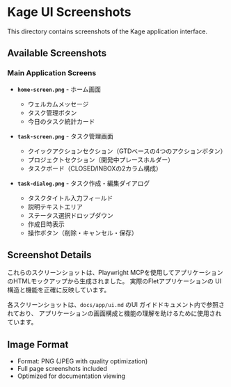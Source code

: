# Kage UI Screenshots

This directory contains screenshots of the Kage application interface.

## Available Screenshots

### Main Application Screens

- **`home-screen.png`** - ホーム画面
  - ウェルカムメッセージ
  - タスク管理ボタン
  - 今日のタスク統計カード

- **`task-screen.png`** - タスク管理画面
  - クイックアクションセクション（GTDベースの4つのアクションボタン）
  - プロジェクトセクション（開発中プレースホルダー）
  - タスクボード（CLOSED/INBOXの2カラム構成）

- **`task-dialog.png`** - タスク作成・編集ダイアログ
  - タスクタイトル入力フィールド
  - 説明テキストエリア
  - ステータス選択ドロップダウン
  - 作成日時表示
  - 操作ボタン（削除・キャンセル・保存）

## Screenshot Details

これらのスクリーンショットは、Playwright MCPを使用してアプリケーションのHTMLモックアップから生成されました。
実際のFletアプリケーションの UI構造と機能を正確に反映しています。

各スクリーンショットは、`docs/app/ui.md` のUI ガイドドキュメント内で参照されており、
アプリケーションの画面構成と機能の理解を助けるために使用されています。

## Image Format

- Format: PNG (JPEG with quality optimization)
- Full page screenshots included
- Optimized for documentation viewing